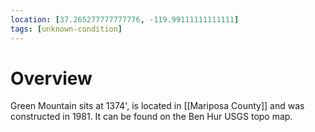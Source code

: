 ```yaml
---
location: [37.265277777777776, -119.99111111111111]
tags: [unknown-condition]
---
```


# Overview

Green Mountain sits at 1374', is located in [[Mariposa County]] and was constructed in 1981. It can be found on the Ben Hur USGS topo map.

